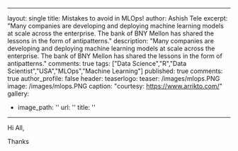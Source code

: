 
---
layout: single
title: Mistakes to avoid in MLOps!
author: Ashish Tele
excerpt: "Many companies are developing and deploying machine learning models at scale across the enterprise. The bank of BNY Mellon has shared the lessons in the form of antipatterns."
description: "Many companies are developing and deploying machine learning models at scale across the enterprise. The bank of BNY Mellon has shared the lessons in the form of antipatterns."
comments: true
tags: ["Data Science","R","Data Scientist","USA","MLOps","Machine Learning"]
published: true
comments: true
author_profile: false
header:
  teaserlogo:
  teaser: /images/mlops.PNG
  image: /images/mlops.PNG
  caption: "courtesy: https://www.arrikto.com/"
gallery:

  - image_path: ''
    url: ''
    title: ''
---

Hi All,

Thanks

